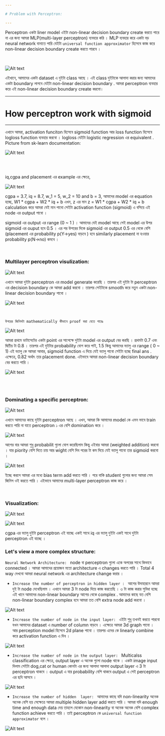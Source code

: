 ```yaml
---

# Problem with Perceptron:

--- 
```


Perceptron একটা liner model এইটা non-linear decision boundary create করতে পারে না এর জন্য আমরা MLP(multi-layer perceptron) ব্যবহার করি । MLP ব্যবহার করে একটা বড় neural network বানাতে পারি যেইটা `universal function approximator` হিসেবে কাজ করে non-linear decision boundary create করতে পারবে । 

<br>

![Alt text](image-33.png)

এইখানে, আমাদের একটা dataset এ দুইটা class আছে । এই class দুইটাকে আলাদা করার জন্য আমাদের একটা boundary লাগবে যেইটা non-linear decision boundary . আমরা perceptron ব্যবহার করে এই non-linear decision boundary create করবো।  

---

# How perceptron work with sigmoid

---

এখানে আমরা, activation funciton  হিসেবে sigmoid function আর loss function হিসেবে logloss function ব্যবহার করবো । logloss যেইটা logistic regression এর equivalent . Picture from sk-learn documentation:

![Alt text](image-35.png)


<br> <br>

iq,cgpa and placement এর example এর ক্ষেত্রে, <br>

![Alt text](image-34.png)

cgpa = 3.7, iq = 8.7, w_1 = 5, w_2 = 10 and b = 3, আমাদের model এর equation হচ্ছে, W1 * cgpa + W2 * iq + b 
এখন, z এর মান  z = W1 * cgpa + W2 * iq + b  calculation করে আমরা যেই মান পাবো সেইটা activation function (sigmoid) এ বসিয়ে এই node এর output পাবো । 
<br>

sigmoid এর output এর range (0 ~ 1 ) । আমাদের যেই model আছে সেই model এর উপর sigmoid এর ouput হবে 0.5 । এর পর উপরের দিকে sigmoid এর output 0.5 এর থেকে বেশি (placement এর probability p(Y->yes) বাড়বে ) হবে  similarly placement না হওয়ার probability p(N->no) কমবে ।  

<br>


### Multilayer perceptron visulization: 

![Alt text](image-36.png)

এখানে আমরা দুইটা perceptron এর model generate করেছি । তারপর এই দুইটা টা perceptron এর decision boundary কে আমরা add করবো । তারপর সেইটাকে smooth করে নতুন একটা non-linear decision boundary পাবো । 

![Alt text](image-37.png)

<br>

`উপরের জিনিসটা mathematically কীভাবে proof করা যেতে পারেঃ `

![Alt text](image-38.png)

আমরা প্রথমে ডাটাসেটের একটা point এর সাপেক্ষে দুইটা model এর output বের করছি । প্রথমটা 0.7 এবং দ্বিতীয় টা 0.8 । তারপর এই দুইটার probability যোগ করে পাই, 1.5 কিন্তু আমাদের ভ্যালু এর range ( 0 ~ 1) এই ভ্যালু কে আমরা আবার, sigmoid function এ দিয়ে যেই ভ্যালু পাবো সেইটা হচ্ছে final ans . এক্ষেত্রে, 0.82 অর্থাৎ তার placement done. এইভাবে আমরা non-linear decision boundary বের করতে পারি । 

![Alt text](image-39.png)

<br> <br>

### Dominating a specific perceptron: 

![Alt text](image-40.png)

এখানে আমাদের কাছে দুইটা perceptron আছে । এখন, আমরা কি আমাদের model কে এমন ভাবে train করতে পারি না যাতে perceptron ১ এর বেশি domination করে । 


![Alt text](image-41.png)


আগের বার আমরা শুধু probabilit গুলো যোগ করেছিলাম কিন্তু এইবার আমরা (weighted addition) করবো । যার piority বেশি দিতে চায় আর wight বেশি দিব পরের টা কম দিয়ে যেই ভ্যালু পাবো তার sigmoid করবো । 

![Alt text](image-42.png)

ইচ্ছে করলে আমরা এর মধ্যে bias term add  করতে পারি । পরে বাকি student গুলোর জন্য আমরা সেম জিনিস ওই করতে পারি । এইভাবে আমাদের multi-layer perceptron কাজ করে । 

<br>

### Visualization: 

![Alt text](image-43.png)

![Alt text](image-44.png)

cgpa এর ভ্যালু দুইটা perceptron এই যাচ্ছে একই সাথে iq এর ভ্যালু দুইটা একই সাথে দুইটা perceptron এই যাচ্ছে ।


### Let's view a more complex structure:

`Neural Network Architecture: ` node বা perceptron গুলো একে অপরের সাথে কিভাবে connected । আমরা আমাদের প্রয়োজন মতো architecture এ changes করতে পারি । Total 4 way দেখবো আমরা neural network এর architecture change  করার । 


- `Increase the number of perceptron in hidden layer : `
আগের উদাহারনে আমরা দুই টা node দেখেছিলাম । এখানে আমরা 3 টা node দিয়ে কাজ করতেছি । ৩ টা কাজ করার সুবিধা হচ্ছে এই খানে আমাদের non-linear boundary আগের থেকে complex . আমাদের কাছে যত বেশি non-linear boundary complex হবে আমরা তত বেশি extra node add করবো । 

![Alt text](image-45.png)

- `Increase the number of node in the input layer: `
এইটা শুধু তখনই করতে পারবো যখন আমাদের dataset এ number of column বাড়বে । এক্ষেত্রে আমরা 3d graph পাবো ।  আর perception model হিসেবে 2d plane পাবো । তারপর এদের কে linearly combine করে activation function এ দিব । 

![Alt text](image-46.png)


- `Increase the number of node in the output layer: `
Multicalss classification এর ক্ষেত্রে, output layer এ অনেক গুলো node থাকে । একটা image input দিলাম সেইটা dog,cat or human কোনটা এর জন্য আলাদা আলাদা output layer এ 3 টা perceptron থাকবে । output এ যার probability  বেশি থাকবে output এ সেই perceptron এর ছবি আসবে । 

![Alt text](image-48.png)


- `Increase the number of hidden  layer: `
আমাদের কাছে যদি non-linearity অনেক অনেক বেশি হয় সেক্ষেত্রে আমরা multiple hidden layer add করতে পারি । আমরা যদি enough time and enough data দেয় তাহলে যেকোন non-linearity বা অনেক অনেক বেশি complex  function achieve করতে পারি । তাই perceptron কে `universal function approximator` বলে । 

![Alt text](image-49.png)


